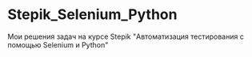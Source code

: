 # Stepik_Selenium_Python
Мои решения задач на курсе Stepik "Автоматизация тестирования с помощью Selenium и Python"